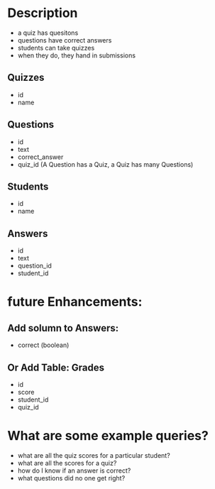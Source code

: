 # Description

- a quiz has quesitons
- questions have correct answers
- students can take quizzes
- when they do, they hand in submissions

## Quizzes

- id
- name

## Questions

- id
- text
- correct_answer
- quiz_id (A Question has a Quiz, a Quiz has many Questions)

## Students

- id
- name

## Answers

- id
- text
- question_id
- student_id

# future Enhancements:

## Add solumn to Answers:

- correct (boolean)

## Or Add Table: Grades
- id
- score
- student_id
- quiz_id

# What are some example queries?

- what are all the quiz scores for a particular student?
- what are all the scores for a quiz?
- how do I know if an answer is correct?
- what questions did no one get right?
